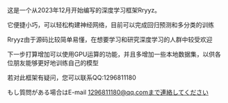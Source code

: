 这是一个从2023年12月开始编写的深度学习框架Rryyz。

它便捷小巧，可以轻松构建神经网络，目前可以完成回归预测和多分类的训练

Rryyz由于源码比较简单易懂，在想要学习和研究深度学习的人群中较受欢迎

下一步打算增加可以使用GPU运算的功能，并且多增加一些本地数据集，以供各位朋友能够更好地训练自己的模型



若对此框架有疑问，您可以联系QQ:1296811180

もし質問がある場合はE-mail 1296811180@qq.comまで連絡してください
